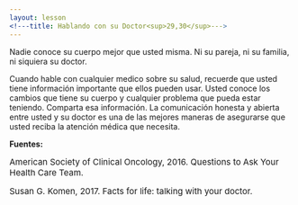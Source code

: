 ```yaml
---
layout: lesson
<!---title: Hablando con su Doctor<sup>29,30</sup>--->
---
```


Nadie conoce su cuerpo mejor que usted misma. Ni su pareja, ni su familia, ni siquiera su doctor.

Cuando hable con cualquier medico sobre su salud, recuerde que usted tiene información importante que ellos pueden usar. Usted conoce los cambios que tiene su cuerpo y cualquier problema que pueda estar teniendo. Comparta esa información. La comunicación honesta y abierta entre usted y su doctor es una de las mejores maneras de asegurarse que usted reciba la atención médica que necesita.

**Fuentes:**

<span style="font-size:15px;">American Society of Clinical Oncology, 2016. Questions to Ask Your Health Care Team.</span>

<span style="font-size:15px;">Susan G. Komen, 2017. Facts for life: talking with your doctor.</span>
